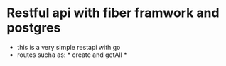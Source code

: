 # Restful api with fiber framwork and postgres
 - this is a very simple restapi with go
 - routes sucha as: * create and getAll *
